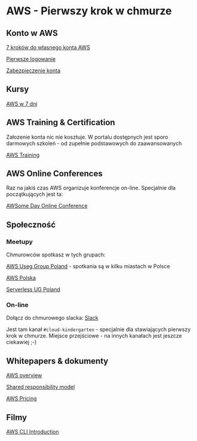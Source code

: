 # AWS - Pierwszy krok w chmurze

## Konto w AWS

[7 kroków do własnego konta AWS](https://swiatchmury.pl/7-krokow-do-wlasnego-konta-w-aws/)

[Pierwsze logowanie](https://swiatchmury.pl/pierwsze-logowanie-w-aws/)

[Zabezpieczenie konta](https://swiatchmury.pl/zabezpiecz-sie-twoje-konto-w-aws-tez/)

## Kursy

[AWS w 7 dni](https://www.udemy.com/course/aws-w-7-dni/)

## AWS Training & Certification

Załozenie konta nic nie kosztuje. W portalu dostępnych jest sporo darmowych szkoleń - od zupełnie podstawowych do zaawansowanych

[AWS Training](https://www.aws.training/)

## AWS Online Conferences

Raz na jakiś czas AWS organizuje konferencje on-line. Specjalnie dla początkujących jest ta:

[AWSome Day Online Conference](https://aws.amazon.com/events/awsome-day/awsome-day-online/)

## Społeczność

### Meetupy

Chmurowców spotkasz w tych grupach:

[AWS Useg Group Poland](https://www.meetup.com/AWSUGPL) - spotkania są w kilku miastach w Polsce

[AWS Polska](https://www.meetup.com/aws-polska)

[Serverless UG Poland](https://www.meetup.com/ServerlessUGPL/)

### On-line

Dołącz do chmurowego slacka: [Slack](https://github.com/swiatchmury/slack)

Jest tam kanał `#cloud-kindergarten` - specjalnie dla stawiających pierwszy krok w chmurze. Miejsce przejściowe - na innych kanałach jest jeszcze ciekawiej ;-)

## Whitepapers & dokumenty

[AWS overview](https://d1.awsstatic.com/whitepapers/aws-overview.pdf)

[Shared responsibility model](https://aws.amazon.com/compliance/shared-responsibility-model/)

[AWS Pricing](http://d0.awsstatic.com/whitepapers/aws_pricing_overview.pdf)

## Filmy

[AWS CLI Introduction](https://www.youtube.com/watch?v=iC8zVT5r7Jw)
